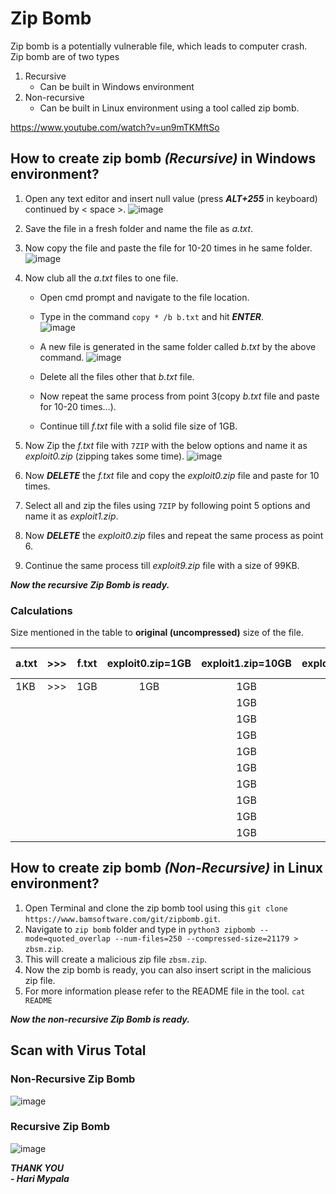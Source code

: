 # Zip Bomb

Zip bomb is a potentially vulnerable file, which leads to computer crash.<br>
Zip bomb are of two types 
1.  Recursive
    - Can be built in Windows environment
3.  Non-recursive
    - Can be built in Linux environment using a tool called zip bomb.

https://www.youtube.com/watch?v=un9mTKMftSo

## How to create zip bomb _(Recursive)_ in Windows environment?

1) Open any text editor and insert null value (press ***ALT+255*** in keyboard) continued by < space >.
   ![image](https://user-images.githubusercontent.com/98635804/160275131-ba260370-30a9-4fba-b41a-fa86d336b780.png)

2) Save the file in a fresh folder and name the file as _a.txt_.
3) Now copy the file and paste the file for 10-20 times in he same folder.
   ![image](https://user-images.githubusercontent.com/98635804/160275238-f6792387-f79f-4fa2-9d70-7cb9d513a911.png)

4) Now club all the _a.txt_ files to one file.
   - Open cmd prompt and navigate to the file location.
   - Type in the command `copy * /b b.txt` and hit ***ENTER***.<br>
     ![image](https://user-images.githubusercontent.com/98635804/160275310-1f959868-f5de-41fa-b453-2dc573b9182a.png)

   - A new file is generated in the same folder called _b.txt_ by the above command.
     ![image](https://user-images.githubusercontent.com/98635804/160275379-5c919255-2c9c-49c7-95f5-6b89867abeb0.png)

   - Delete all the files other that _b.txt_ file.
   - Now repeat the same process from point 3(copy _b.txt_ file and paste for 10-20 times...).
   - Continue till _f.txt_ file with a solid file size of 1GB.
5) Now Zip the _f.txt_ file with `7ZIP` with the below options and name it as _exploit0.zip_ (zipping takes some time).
   ![image](https://user-images.githubusercontent.com/98635804/160275506-50a4826a-a7f6-4cfc-a457-d9f2df2f8c9b.png)

6) Now ***DELETE*** the _f.txt_ file and copy the _exploit0.zip_ file and paste for 10 times.
7) Select all and zip the files using `7ZIP` by following point 5 options and name it as _exploit1.zip_.
8) Now ***DELETE*** the _exploit0.zip_ files and repeat the same process as point 6.
9) Continue the same process till _exploit9.zip_ file with a size of 99KB.

**_Now the recursive Zip Bomb is ready._**

### Calculations


Size mentioned in the table to **original (uncompressed)** size of the file.


| a.txt | >>> | f.txt | exploit0.zip=1GB | exploit1.zip=10GB | exploit2.zip=100GB | >>> | exploit9.zip=1,000,000,000GB or 1000PB |
| :---- | :---: | :---: | :--------: | :-----------: | :------------: | :---: | ---: |
| 1KB   | >>> | 1GB   | 1GB          | 1GB           | 100GB          | >>> | 100PB |
|       |     |       |              | 1GB           | 100GB          | >>> | 100PB |
|       |     |       |              | 1GB           | 100GB          | >>> | 100PB |
|       |     |       |              | 1GB           | 100GB          | >>> | 100PB |
|       |     |       |              | 1GB           | 100GB          | >>> | 100PB |
|       |     |       |              | 1GB           | 100GB          | >>> | 100PB |
|       |     |       |              | 1GB           | 100GB          | >>> | 100PB |
|       |     |       |              | 1GB           | 100GB          | >>> | 100PB |
|       |     |       |              | 1GB           | 100GB          | >>> | 100PB |
|       |     |       |              | 1GB           | 100GB          | >>> | 100PB |


## How to create zip bomb _(Non-Recursive)_ in Linux environment?

1) Open Terminal and clone the zip bomb tool using this `git clone https://www.bamsoftware.com/git/zipbomb.git`.
2) Navigate to `zip bomb` folder and type in `python3 zipbomb --mode=quoted_overlap --num-files=250 --compressed-size=21179 > zbsm.zip`.
3) This will create a malicious zip file `zbsm.zip`.
4) Now the zip bomb is ready, you can also insert script in the malicious zip file.
5) For more information please refer to the README file in the tool. `cat README`

**_Now the non-recursive Zip Bomb is ready._**

## Scan with Virus Total

### Non-Recursive Zip Bomb

![image](https://user-images.githubusercontent.com/98635804/160274848-e0c8f102-6337-47f8-9529-c923d770ff84.png)
### Recursive Zip Bomb

![image](https://user-images.githubusercontent.com/98635804/160274797-683d8cfa-58f5-4ef1-8fa5-8406c3d4c085.png)

_**THANK YOU**_<br>
_**- Hari Mypala**_
